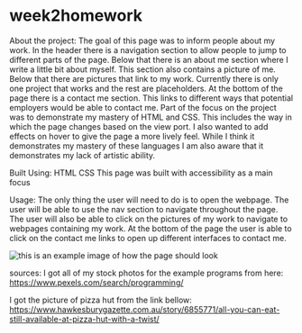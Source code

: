 # week2homework



About the project: The goal of this page was to inform people about my work. In the header there is a navigation section to allow people to jump to different parts of the page. Below that there is an about me section where I write a little bit about myself. This section also contains a picture of me. Below that there are pictures that link to my work. Currently there is only one project that works and the rest are placeholders. At the bottom of the page there is a contact me section. This links to different ways that potential employers would be able to contact me. 
Part of the focus on the project was to demonstrate my mastery of HTML and CSS. This includes the way in which the page changes based on the view port. I also wanted to add effects on hover to give the page a more lively feel. While I think it demonstrates my mastery of these languages I am also aware that it demonstrates my lack of artistic ability.


Built Using: HTML CSS This page was built with accessibility as a main focus

Usage: The only thing the user will need to do is to open the webpage. The user will be able to use the nav section to navigate throughout the page. The user will also be able to click on the pictures of my work to navigate to webpages containing my work. At the bottom of the page the user is able to click on the contact me links to open up different interfaces to contact me.


<img src="./assets/images/example1" alt="this is an example image of how the page should look">



sources:
I got all of my stock photos for the example programs from here:
https://www.pexels.com/search/programming/

I got the picture of pizza hut from the link bellow:
https://www.hawkesburygazette.com.au/story/6855771/all-you-can-eat-still-available-at-pizza-hut-with-a-twist/




